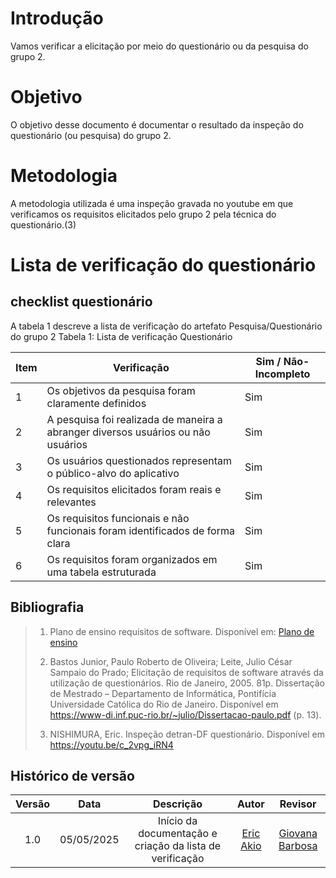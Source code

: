 # Introdução
Vamos verificar a elicitação por meio do questionário ou da pesquisa do grupo 2.

# Objetivo
O objetivo desse documento é documentar o resultado da inspeção do questionário (ou pesquisa) do grupo 2.

# Metodologia
A metodologia utilizada é uma inspeção gravada no youtube em que verificamos os requisitos elicitados pelo grupo 2 pela técnica do questionário.(3)

# Lista de verificação do questionário

## checklist questionário
A tabela 1 descreve a lista de verificação do artefato Pesquisa/Questionário do grupo 2
    Tabela 1: Lista de verificação Questionário

| Item | Verificação                                                                                      | Sim / Não-Incompleto |
|------|--------------------------------------------------------------------------------------------------|----------------------|
| 1    | Os objetivos da pesquisa foram claramente definidos                                            |       Sim       |
| 2    | A pesquisa foi realizada de maneira a abranger diversos usuários ou não usuários          |           Sim         |
| 3    | Os usuários questionados representam o público-alvo do aplicativo                                  |         Sim           |
| 4    | Os requisitos elicitados foram reais e relevantes                                                   |           Sim         |
| 5    | Os requisitos funcionais e não funcionais foram identificados de forma clara                                      |          Sim         |
| 6    | Os requisitos foram organizados em uma tabela estruturada                                        |          Sim         |

## Bibliografia

> 1. Plano de ensino requisitos de software. Disponível em: [Plano de ensino](https://drive.google.com/file/d/1_Bw2pDJrGP1Hib7hcq0J7LPVyIaFZGGC/view?usp=sharing)
>
> 2. Bastos Junior, Paulo Roberto de Oliveira; Leite, Julio César Sampaio do
> Prado; Elicitação de requisitos de software através da utilização de
> questionários. Rio de Janeiro, 2005. 81p. Dissertação de Mestrado –
> Departamento de Informática, Pontifícia Universidade Católica do Rio de
> Janeiro. Disponível em <https://www-di.inf.puc-rio.br/~julio/Dissertacao-paulo.pdf> (p. 13).
>
> 3. NISHIMURA, Eric. Inspeção detran-DF questionário. Disponível em <https://youtu.be/c_2vpg_iRN4>


## Histórico de versão

| Versão |    Data    |       Descrição        |                     Autor                      |                  Revisor                   |
| :----: | :--------: | :--------------------: | :--------------------------------------------: | :----------------------------------------: |
|  1.0   | 05/05/2025 | Início da documentação e criação da lista de verificação | [Eric Akio](https://github.com/eric-kingu)   |[Giovana Barbosa ](https://github.com/gio221)   |
